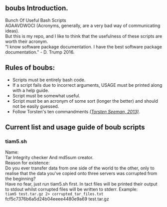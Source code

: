 ## boubs Introduction.
Bunch Of Useful Bash Scripts  
AGAAVDWOCI (Acronyms, generally, are a very bad way of communicating ideas).  
But this is my repo, and I like to think that the usefulness of these scripts are worth their acronym.  
"I know software package documentation. I have the best software package documentation." - D. Trump 2016.

## Rules of boubs:
* Scripts must be entirely bash code.
* If a script fails due to incorrect arguments, USAGE must be printed along with a help guide.
* Script must be somewhat useful.
* Script must be an acronym of some sort (longer the better) and should not be easily guessed.
* Follow Torsten's ten commandments <cite>[(Torsten Seeman, 2013)](https://gigascience.biomedcentral.com/articles/10.1186/2047-217X-2-15)</cite>.

## Current list and usage guide of boub scripts

### tiam5.sh
Name:  
Tar Integrity checker And md5sum creator.  
Reason for existence:  
Do you ever transfer data from one side of the world to the other, only to realise that the data you've copied onto three servers was corrupted from the beginning?  
Have no fear, just run tiam5.sh first.
In tact files will be printed their output to stdout whilst corrupted files will be written to stderr.
Example:  
`tiam5 test.tar.gz 2> corrupted_tar_files.txt`  
fcf5c7376b6a5d24b04eeee4480e9a69  test.tar.gz  

